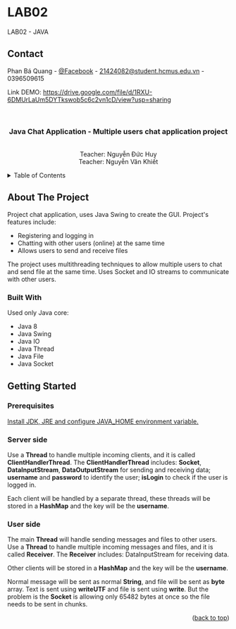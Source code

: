 # LAB02
LAB02 - JAVA 

## Contact

Phan Bá Quang - [@Facebook](https://www.facebook.com/profile.php?id=100009292291898) - 21424082@student.hcmus.edu.vn - 0396509615<br>

Link DEMO: https://drive.google.com/file/d/1RXU-6DMUrLaUm5DYTkswob5c6c2vn1cD/view?usp=sharing
<br>



<!-- PROJECT LOGO -->
<br />
<div>
<h3 align="center">Java Chat Application -     Multiple users chat application project</h3>

  <p align="center">
    <br />
    Teacher: Nguyễn Đức Huy
    <br />
    Teacher: Nguyễn Văn Khiết
    <br />
  </p>
</div>



<!-- TABLE OF CONTENTS -->
<details>
  <summary>Table of Contents</summary>
  <ol>
    <li>
      <a href="#about-the-project">About The Project</a>
      <ul>
        <li><a href="#built-with">Built With</a></li>
      </ul>
    </li>
    <li>
      <a href="#getting-started">Getting Started</a>
      <ul>
        <li><a href="#prerequisites">Prerequisites</a></li>
        <li><a href="#installation">Installation</a></li>
      </ul>
    </li>
    <li><a href="#usage">Usage</a></li>
    <li><a href="#idea">Idea</a></li>
    <li><a href="#contact">Contact</a></li>
  </ol>
</details>



<!-- ABOUT THE PROJECT -->
<a id="about-the-project"></a>

## About The Project

Project chat application, uses Java Swing to create the GUI. Project's features include:

- Registering and logging in
- Chatting with other users (online) at the same time
- Allows users to send and receive files

The project uses multithreading techniques to allow multiple users to chat and send file at the same time. Uses Socket
and IO streams to communicate with other users.

<a id="built-with"></a>

### Built With

Used only Java core:

- Java 8
- Java Swing
- Java IO
- Java Thread
- Java File
- Java Socket

<!-- GETTING STARTED -->
<a id="getting-started"></a>

## Getting Started


### Prerequisites

[Install JDK, JRE and configure JAVA_HOME environment variable.](https://youtu.be/IJ-PJbvJBGs)

<a id="installation"></a>

### Server side
Use a **Thread** to handle multiple incoming clients, and it is called **ClientHandlerThread**.
The **ClientHandlerThread** includes: **Socket**, **DataInputStream**, **DataOutputStream** for sending and receiving data;
**username** and **password** to identify the user; **isLogin** to check if the user is logged in.

Each client will be handled by a separate thread, these threads will be stored in a **HashMap** and the key will be the **username**.

### User side
The main **Thread** will handle sending messages and files to other users.
Use a **Thread** to handle multiple incoming messages and files, and it is called **Receiver**.
The **Receiver** includes: DataInputStream for receiving data.

Other clients will be stored in a **HashMap** and the key will be the **username**.

Normal message will be sent as normal **String**, and file will be sent as **byte** array.
Text is sent using **writeUTF** and file is sent using **write**.
But the problem is the **Socket** is allowing only 65482 bytes at once so
the file needs to be sent in chunks.

<!-- CONTACT -->
<a id="contact"></a>




<p align="right">(<a href="#top">back to top</a>)</p>
